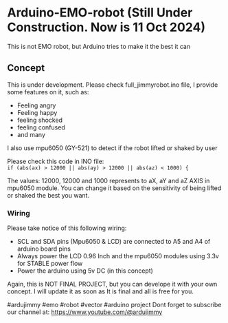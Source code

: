 # Arduino-EMO-robot (Still Under Construction. Now is 11 Oct 2024)
This is not EMO robot, but Arduino tries to make it the best it can

<h2>Concept</h2>
<p>This is under development. Please check full_jimmyrobot.ino file, I provide some features on it, such as:</p>
<ul>
  <li>Feeling angry</li>
  <li>Feeling happy</li>
  <li>feeling shocked</li>
  <li>feeling confused</li>
  <li>and many</li>
</ul>

<p>I also use mpu6050 (GY-521) to detect if the robot lifted or shaked by user</p>

<p>Please check this code in INO file:<br />
<code>if (abs(ax) > 12000 || abs(ay) > 12000 || abs(az) < 1000) {</code></p>
<p>The values: 12000, 12000 and 1000 represents to aX, aY and aZ AXIS in mpu6050 module. You can change it based on the sensitivity of being lifted or shaked the best you want.</p>

<h3>Wiring</h3>
<p>Please take notice of this following wiring:</p>
<ul>
  <li>SCL and SDA pins (Mpu6050 & LCD) are connected to A5 and A4 of arduino board pins</li>
  <li>Always power the LCD 0.96 Inch and the mpu6050 modules using 3.3v for STABLE power flow</li>
  <li>Power the arduino using 5v DC (in this concept)</li>
</ul>

<p>Again, this is NOT FINAL PROJECT, but you can develope it with your own concept. I will update it as soon as It is final and all is free for you.</p>

#ardujimmy #emo #robot #vector #arduino project
Dont forget to subscribe our channel at: https://www.youtube.com/@ardujimmy
